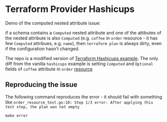 # Terraform Provider Hashicups

Demo of the computed nested attribute issue: 

if a schema contains a `Computed` nested attribute and one of the attibutes of the nested attribute is also `Computed` (e.g. `coffee` in `order` resource - it has few `Computed` attribues, e.g. `name`),
then `terraform plan` is always dirty, even if the configuration hasn't changed.

The repo is a modified version of [Terraform Hashicups example](https://github.com/hashicorp/terraform-provider-hashicups-pf).
The only diff from the vanilla `hashicups` example is setting `Computed` and `Optional` fields of `coffee` attribute in `order` [resource](hashicups/order_resource.go#L91)

## Reproducing the issue

The following command reproduces the error - it should fail with something like `order_resource_test.go:10: Step 1/3 error: After applying this test step, the plan was not empty`

```shell
make error
```
